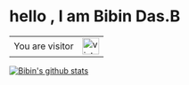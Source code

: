 # hello , I am Bibin Das.B


<table>
  <tr>
    <td>You are visitor</td>
    <td><img src="https://profile-counter.glitch.me/AtomicXZ/count.svg" alt="vistor count" height="30" /></td>
  </tr>
</table>

[![Bibin's github stats](https://github-readme-stats.vercel.app/api?username=bibindasb&theme=dracula&count_private=true)](https://github.com/bibindasb)
